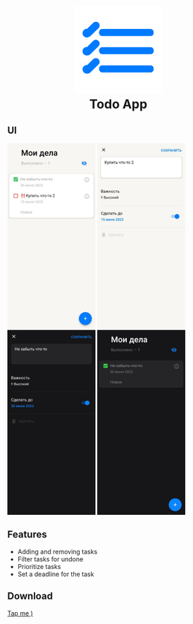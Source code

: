 <h1 align="center">
  <br>
  <img src="screenshots/icon2.png" alt="Todo" width="200">
  <br>
  Todo App
  <br>
</h1>

## UI

<p float="left">
  <img src="screenshots/screenshot1.jpg" width="200" />
  <img src="screenshots/screenshot2.jpg" width="200" />
  <img src="screenshots/screenshot3.jpg" width="200" />
  <img src="screenshots/screenshot4.jpg" width="200" />
</p>

## Features

* Adding and removing tasks
* Filter tasks for undone
* Prioritize tasks
* Set a deadline for the task

## Download
<a href="https://github.com/aa1dar/MyTodoApp/releases/tag/1.0.0">Tap me )<a>

